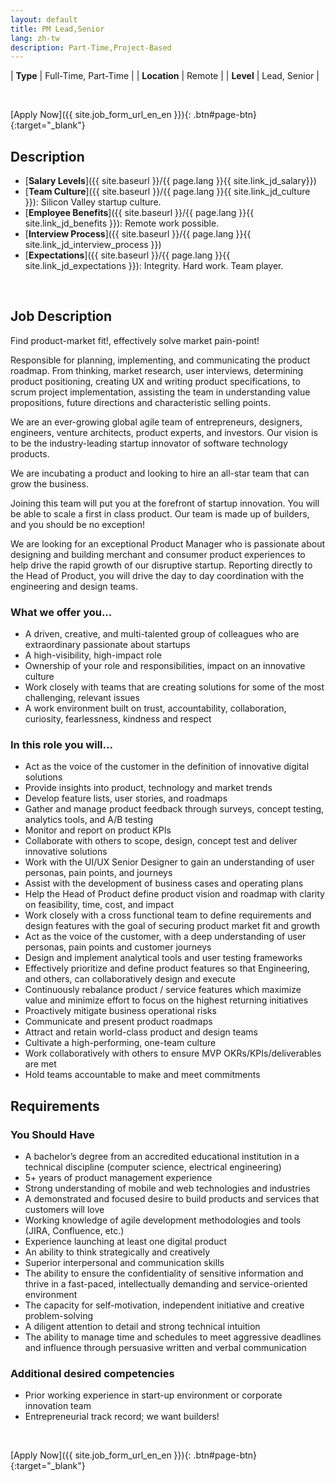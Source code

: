 ```yaml
---
layout: default
title: PM Lead,Senior
lang: zh-tw
description: Part-Time,Project-Based
---
```


| **Type** | Full-Time, Part-Time |
| **Location** | Remote |
| **Level** | Lead, Senior  |

<br>

[Apply Now]({{ site.job_form_url_en_en }}){: .btn#page-btn}{:target="_blank"}

## Description
- [**Salary Levels**]({{ site.baseurl }}/{{ page.lang }}{{ site.link_jd_salary}})
- [**Team Culture**]({{ site.baseurl }}/{{ page.lang }}{{ site.link_jd_culture }}): Silicon Valley startup culture.
- [**Employee Benefits**]({{ site.baseurl }}/{{ page.lang }}{{ site.link_jd_benefits }}): Remote work possible.
- [**Interview Process**]({{ site.baseurl }}/{{ page.lang }}{{ site.link_jd_interview_process }})
- [**Expectations**]({{ site.baseurl }}/{{ page.lang }}{{ site.link_jd_expectations }}): Integrity. Hard work. Team player.

<br>

## Job Description
Find product-market fit!, effectively solve market pain-point!

Responsible for planning, implementing, and communicating the product roadmap. From thinking, market research, user interviews, determining product positioning, creating UX and writing product specifications, to scrum project implementation, assisting the team in understanding value propositions, future directions and characteristic selling points.

We are an ever-growing global agile team of entrepreneurs, designers, engineers, venture architects, product experts, and investors. Our vision is to be the industry-leading startup innovator of software technology products.

We are incubating a product and looking to hire an all-star team that can grow the business.

Joining this team will put you at the forefront of startup innovation. You will be able to scale a first in class product. Our team is made up of builders, and you should be no exception!

We are looking for an exceptional Product Manager who is passionate about designing and building merchant and consumer product experiences to help drive the rapid growth of our disruptive startup. Reporting directly to the Head of Product, you will drive the day to day coordination with the engineering and design teams.

### What we offer you...

- A driven, creative, and multi-talented group of colleagues who are extraordinary passionate about startups
- A high-visibility, high-impact role
- Ownership of your role and responsibilities, impact on an innovative culture
- Work closely with teams that are creating solutions for some of the most challenging, relevant issues
- A work environment built on trust, accountability, collaboration, curiosity, fearlessness, kindness and respect

### In this role you will...
- Act as the voice of the customer in the definition of innovative digital solutions
- Provide insights into product, technology and market trends
- Develop feature lists, user stories, and roadmaps
- Gather and manage product feedback through surveys, concept testing, analytics tools, and A/B testing
- Monitor and report on product KPIs
- Collaborate with others to scope, design, concept test and deliver innovative solutions
- Work with the UI/UX Senior Designer to gain an understanding of user personas, pain points, and journeys
- Assist with the development of business cases and operating plans
- Help the Head of Product define product vision and roadmap with clarity on feasibility, time, cost, and impact
- Work closely with a cross functional team to define requirements and design features with the goal of securing product market fit and growth
- Act as the voice of the customer, with a deep understanding of user personas, pain points and customer journeys
- Design and implement analytical tools and user testing frameworks
- Effectively prioritize and define product features so that Engineering, and others, can collaboratively design and execute
- Continuously rebalance product / service features which maximize value and minimize effort to focus on the highest returning initiatives
- Proactively mitigate business operational risks
- Communicate and present product roadmaps
- Attract and retain world-class product and design teams
- Cultivate a high-performing, one-team culture
- Work collaboratively with others to ensure MVP OKRs/KPIs/deliverables are met
- Hold teams accountable to make and meet commitments

## Requirements

### You Should Have

- A bachelor’s degree from an accredited educational institution in a technical discipline (computer science,  electrical engineering)
- 5+ years of product management experience
- Strong understanding of mobile and web technologies and industries
- A demonstrated and focused desire to build products and services that customers will love
- Working knowledge of agile development methodologies and tools (JIRA, Confluence, etc.)
- Experience launching at least one digital product
- An ability to think strategically and creatively
- Superior interpersonal and communication skills
- The ability to ensure the confidentiality of sensitive information and thrive in a fast-paced, intellectually demanding and service-oriented environment
- The capacity for self-motivation, independent initiative and creative problem-solving
- A diligent attention to detail and strong technical intuition
- The ability to manage time and schedules to meet aggressive deadlines and influence through persuasive written and verbal communication

### Additional desired competencies

- Prior working experience in start-up environment or corporate innovation team
- Entrepreneurial track record; we want builders!


<br>

[Apply Now]({{ site.job_form_url_en_en }}){: .btn#page-btn}{:target="_blank"}

<br>